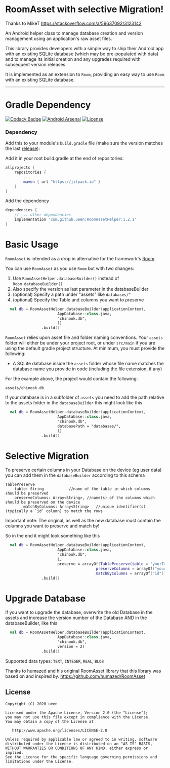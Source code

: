 # RoomAsset with selective Migration!

Thanks to MikeT https://stackoverflow.com/a/59637092/3123142

An Android helper class to manage database creation and version management using an application's raw asset files.

This library provides developers with a simple way to ship their Android app with an existing SQLite database (which may be pre-populated with data) and to manage its initial creation and any upgrades required with subsequent version releases.

It is implemented as an extension to `Room`, providing an easy way to use `Room` with an existing SQLite database.

---

# Gradle Dependency

[![Codacy Badge](https://api.codacy.com/project/badge/Grade/b2a019a18e3a48e5b50ae4a5f1ed3135)](https://www.codacy.com/app/humazed/RoomAsset?utm_source=github.com&amp;utm_medium=referral&amp;utm_content=humazed/RoomAsset&amp;utm_campaign=Badge_Grade)
[![Android Arsenal]( https://img.shields.io/badge/Android%20Arsenal-RoomAsset-green.svg?style=flat )]( https://android-arsenal.com/details/1/6421 )
[![License](https://img.shields.io/badge/license-Apache%202-4EB1BA.svg?style=flat-square)](https://www.apache.org/licenses/LICENSE-2.0.html)


### Dependency

Add this to your module's `build.gradle` file (make sure the version matches the last [release](https://github.com/ueen/RoomAsset/releases/latest)):

Add it in your root build.gradle at the end of repositories:

```gradle
allprojects {
	repositories {
		...
		maven { url "https://jitpack.io" }
	}
}
```

Add the dependency
```gradle
dependencies {
    // ... other dependencies
    implementation 'com.github.ueen:RoomAssetHelper:1.2.1'
}
```
# Basic Usage

`RoomAsset` is intended as a drop in alternative for the framework's [Room](https://developer.android.com/topic/libraries/architecture/room.html).

You can use `RoomAsset` as you use `Room` but with two changes:

1. Use `RoomAssetHelper.databaseBuilder()` instead of `Room.databaseBuilder()` 
2. Also specify the version as last parameter in the databaseBuilder
3. (optional) Specify a path under "assets" like `databases/"`
4. (optional) Specify the Table and columns you want to preserve

```kotlin
  val db = RoomAssetHelper.databaseBuilder(applicationContext, 
  					   AppDatabase::class.java,
					   "chinook.db",
					   1)
	   			.build()
```

`RoomAsset` relies upon asset file and folder naming conventions. Your `assets` folder will either be under your project root, or under `src/main` if you are using the default gradle project structure. At minimum, you must provide the following:

* A SQLite database inside the `assets` folder whose file name matches the database name you provide in code (including the file extension, if any)

For the example above, the project would contain the following:

    assets/chinook.db
   
If your database is in a subfolder of `assets` you need to add the path relative to the assets folder in the `databaseBuilder` this might look like this

```kotlin
  val db = RoomAssetHelper.databaseBuilder(applicationContext,
  					   AppDatabase::class.java,
					   "chinook.db",
					   databasePath = "databases/",
					   1)
				.build()
```

# Selective Migration

To preserve certain columns in your Database on the device (eg user data) you can add them in the `databaseBuilder` according to this schema

```
TablePreserve
	table: String 			//name of the table in which columns should be preserved
	preserveColumns: Array<String>, //name(s) of the columns which should be preserved on the device
    	matchByColumns: Array<String>	//unique identifier(s) (typically a `id` column) to match the rows
```
	
Important note: The original, as well as the new database must contain the columns you want to preserve and match by!

So in the end it might look something like this

```kotlin
  val db = RoomAssetHelper.databaseBuilder(applicationContext,
  					   AppDatabase::class.java, 
					   "chinook.db",
					   1,
					   preserve = arrayOf(TablePreserve(table = "yourTable",
					   				    preserveColumns = arrayOf("yourColumn"),
									    matchByColumns = arrayOf("id"))))
				.build()
```

# Upgrade Database

If you want to upgrade the database, overwrite the old Database in the assets and increase the version number of the Database AND in the databaseBuilder, like this

```kotlin
  val db = RoomAssetHelper.databaseBuilder(applicationContext,
  					   AppDatabase::class.java, 
					   "chinook.db", 
					   version = 2)
				.build()
```

Supported data types: `TEXT`, `INTEGER`, `REAL`, `BLOB`


Thanks to humazed and his original RoomAsset library that this library was based on and inspired by.
https://github.com/humazed/RoomAsset


License
-------

    Copyright (C) 2020 ueen

    Licensed under the Apache License, Version 2.0 (the "License");
    you may not use this file except in compliance with the License.
    You may obtain a copy of the License at

       http://www.apache.org/licenses/LICENSE-2.0

    Unless required by applicable law or agreed to in writing, software
    distributed under the License is distributed on an "AS IS" BASIS,
    WITHOUT WARRANTIES OR CONDITIONS OF ANY KIND, either express or implied.
    See the License for the specific language governing permissions and
    limitations under the License.
